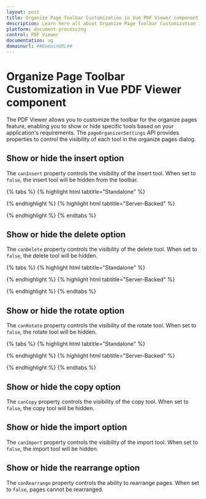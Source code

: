 ```yaml
---
layout: post
title: Organize Page Toolbar Customization in Vue PDF Viewer component | Syncfusion
description: Learn here all about Organize Page Toolbar Customization in Syncfusion Vue PDF Viewer component of Syncfusion Essential JS 2 and more.
platform: document-processing
control: PDF Viewer
documentation: ug
domainurl: ##DomainURL##
---
```


# Organize Page Toolbar Customization in Vue PDF Viewer component

The PDF Viewer allows you to customize the toolbar for the organize pages feature, enabling you to show or hide specific tools based on your application's requirements. The `pageOrganizerSettings` API provides properties to control the visibility of each tool in the organize pages dialog.

## Show or hide the insert option

The `canInsert` property controls the visibility of the insert tool. When set to `false`, the insert tool will be hidden from the toolbar.

{% tabs %}
{% highlight html tabtitle="Standalone" %}

<template>
  <div id="app">
      <ejs-pdfviewer
          id="pdfViewer"
          ref="pdfviewer"
          :documentPath="documentPath"
          :resourceUrl="resourceUrl"
          :pageOrganizerSettings="{ canInsert: false }">
      </ejs-pdfviewer>
  </div>
</template>

<script>
import Vue from 'vue';
import { PdfViewerPlugin, Toolbar, Magnification, Navigation, Annotation, LinkAnnotation, ThumbnailView, BookmarkView, TextSelection, TextSearch, FormFields, FormDesigner, PageOrganizer } from '@syncfusion/ej2-vue-pdfviewer';
Vue.use(PdfViewerPlugin);

export default {
  name: 'app',
  data () {
    return {
      documentPath: 'https://cdn.syncfusion.com/content/pdf/pdf-succinctly.pdf',
      resourceUrl: 'https://cdn.syncfusion.com/ej2/31.2.2/dist/ej2-pdfviewer-lib'
    };
  },
  provide: {
    PdfViewer: [ Toolbar, Magnification, Navigation, Annotation, LinkAnnotation, ThumbnailView, BookmarkView, TextSelection, TextSearch, FormFields, FormDesigner, PageOrganizer ]
  }
}
</script>

{% endhighlight %}
{% highlight html tabtitle="Server-Backed" %}

<template>
  <div id="app">
      <ejs-pdfviewer
          id="pdfViewer"
          ref="pdfviewer"
          :serviceUrl="serviceUrl"
          :documentPath="documentPath"
          :pageOrganizerSettings="{ canInsert: false }">
      </ejs-pdfviewer>
  </div>
</template>

<script>
import Vue from 'vue';
import { PdfViewerPlugin, Toolbar, Magnification, Navigation, Annotation, LinkAnnotation, ThumbnailView, BookmarkView, TextSelection, TextSearch, FormFields, FormDesigner, PageOrganizer } from '@syncfusion/ej2-vue-pdfviewer';
Vue.use(PdfViewerPlugin);

export default {
  name: 'app',
  data () {
    return {
      serviceUrl: 'https://document.syncfusion.com/web-services/pdf-viewer/api/pdfviewer',
      documentPath: 'https://cdn.syncfusion.com/content/pdf/pdf-succinctly.pdf'
    };
  },
  provide: {
    PdfViewer: [ Toolbar, Magnification, Navigation, Annotation, LinkAnnotation, ThumbnailView, BookmarkView, TextSelection, TextSearch, FormFields, FormDesigner, PageOrganizer ]
  }
}
</script>

{% endhighlight %}
{% endtabs %}

## Show or hide the delete option

The `canDelete` property controls the visibility of the delete tool. When set to `false`, the delete tool will be hidden.

{% tabs %}
{% highlight html tabtitle="Standalone" %}

<template>
  <div id="app">
      <ejs-pdfviewer
          id="pdfViewer"
          ref="pdfviewer"
          :documentPath="documentPath"
          :resourceUrl="resourceUrl"
          :pageOrganizerSettings="{ canDelete: false }">
      </ejs-pdfviewer>
  </div>
</template>

<script>
import Vue from 'vue';
import { PdfViewerPlugin, Toolbar, Magnification, Navigation, Annotation, LinkAnnotation, ThumbnailView, BookmarkView, TextSelection, TextSearch, FormFields, FormDesigner, PageOrganizer } from '@syncfusion/ej2-vue-pdfviewer';
Vue.use(PdfViewerPlugin);

export default {
  name: 'app',
  data () {
    return {
      documentPath: 'https://cdn.syncfusion.com/content/pdf/pdf-succinctly.pdf',
      resourceUrl: 'https://cdn.syncfusion.com/ej2/31.2.2/dist/ej2-pdfviewer-lib'
    };
  },
  provide: {
    PdfViewer: [ Toolbar, Magnification, Navigation, Annotation, LinkAnnotation, ThumbnailView, BookmarkView, TextSelection, TextSearch, FormFields, FormDesigner, PageOrganizer ]
  }
}
</script>

{% endhighlight %}
{% highlight html tabtitle="Server-Backed" %}

<template>
  <div id="app">
      <ejs-pdfviewer
          id="pdfViewer"
          ref="pdfviewer"
          :serviceUrl="serviceUrl"
          :documentPath="documentPath"
          :pageOrganizerSettings="{ canDelete: false }">
      </ejs-pdfviewer>
  </div>
</template>

<script>
import Vue from 'vue';
import { PdfViewerPlugin, Toolbar, Magnification, Navigation, Annotation, LinkAnnotation, ThumbnailView, BookmarkView, TextSelection, TextSearch, FormFields, FormDesigner, PageOrganizer } from '@syncfusion/ej2-vue-pdfviewer';
Vue.use(PdfViewerPlugin);

export default {
  name: 'app',
  data () {
    return {
      serviceUrl: 'https://document.syncfusion.com/web-services/pdf-viewer/api/pdfviewer',
      documentPath: 'https://cdn.syncfusion.com/content/pdf/pdf-succinctly.pdf'
    };
  },
  provide: {
    PdfViewer: [ Toolbar, Magnification, Navigation, Annotation, LinkAnnotation, ThumbnailView, BookmarkView, TextSelection, TextSearch, FormFields, FormDesigner, PageOrganizer ]
  }
}
</script>

{% endhighlight %}
{% endtabs %}

## Show or hide the rotate option

The `canRotate` property controls the visibility of the rotate tool. When set to `false`, the rotate tool will be hidden.

{% tabs %}
{% highlight html tabtitle="Standalone" %}

<template>
  <div id="app">
      <ejs-pdfviewer
          id="pdfViewer"
          ref="pdfviewer"
          :documentPath="documentPath"
          :resourceUrl="resourceUrl"
          :pageOrganizerSettings="{ canRotate: false }">
      </ejs-pdfviewer>
  </div>
</template>

<script>
import Vue from 'vue';
import { PdfViewerPlugin, Toolbar, Magnification, Navigation, Annotation, LinkAnnotation, ThumbnailView, BookmarkView, TextSelection, TextSearch, FormFields, FormDesigner, PageOrganizer } from '@syncfusion/ej2-vue-pdfviewer';
Vue.use(PdfViewerPlugin);

export default {
  name: 'app',
  data () {
    return {
      documentPath: 'https://cdn.syncfusion.com/content/pdf/pdf-succinctly.pdf',
      resourceUrl: 'https://cdn.syncfusion.com/ej2/31.2.2/dist/ej2-pdfviewer-lib'
    };
  },
  provide: {
    PdfViewer: [ Toolbar, Magnification, Navigation, Annotation, LinkAnnotation, ThumbnailView, BookmarkView, TextSelection, TextSearch, FormFields, FormDesigner, PageOrganizer ]
  }
}
</script>

{% endhighlight %}
{% highlight html tabtitle="Server-Backed" %}

<template>
  <div id="app">
      <ejs-pdfviewer
          id="pdfViewer"
          ref="pdfviewer"
          :serviceUrl="serviceUrl"
          :documentPath="documentPath"
          :pageOrganizerSettings="{ canRotate: false }">
      </ejs-pdfviewer>
  </div>
</template>

<script>
import Vue from 'vue';
import { PdfViewerPlugin, Toolbar, Magnification, Navigation, Annotation, LinkAnnotation, ThumbnailView, BookmarkView, TextSelection, TextSearch, FormFields, FormDesigner, PageOrganizer } from '@syncfusion/ej2-vue-pdfviewer';
Vue.use(PdfViewerPlugin);

export default {
  name: 'app',
  data () {
    return {
      serviceUrl: 'https://document.syncfusion.com/web-services/pdf-viewer/api/pdfviewer',
      documentPath: 'https://cdn.syncfusion.com/content/pdf/pdf-succinctly.pdf'
    };
  },
  provide: {
    PdfViewer: [ Toolbar, Magnification, Navigation, Annotation, LinkAnnotation, ThumbnailView, BookmarkView, TextSelection, TextSearch, FormFields, FormDesigner, PageOrganizer ]
  }
}
</script>

{% endhighlight %}
{% endtabs %}

## Show or hide the copy option

The `canCopy` property controls the visibility of the copy tool. When set to `false`, the copy tool will be hidden.

## Show or hide the import option

The `canImport` property controls the visibility of the import tool. When set to `false`, the import tool will be hidden.

## Show or hide the rearrange option

The `canRearrange` property controls the ability to rearrange pages. When set to `false`, pages cannot be rearranged.
